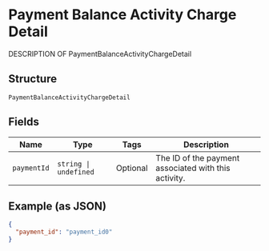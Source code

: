 
# Payment Balance Activity Charge Detail

DESCRIPTION OF PaymentBalanceActivityChargeDetail

## Structure

`PaymentBalanceActivityChargeDetail`

## Fields

| Name | Type | Tags | Description |
|  --- | --- | --- | --- |
| `paymentId` | `string \| undefined` | Optional | The ID of the payment associated with this activity. |

## Example (as JSON)

```json
{
  "payment_id": "payment_id0"
}
```

